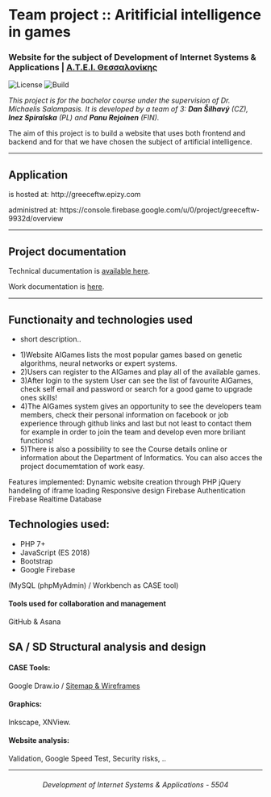 <h1 id="AI-Algorithms-website">Team project :: Aritificial intelligence in games</h1>

<h3>Website for the subject of Development of Internet Systems & Applications | <a href="https://www.teithe.gr">Α.Τ.Ε.Ι. Θεσσαλονίκης</a></h3>

<p><img src="https://poser.pugx.org/pugx/badge-poser/license?format=flat" alt="License" />
  <img src="https://img.shields.io/scrutinizer/build/g/filp/whoops.svg" alt="Build" /></p>

<p><em>This project is for the bachelor course under the supervision of Dr. Michaelis Salampasis. It is developed by a team of 3: <strong>Dan Šilhavý</strong> (CZ), <strong>Inez Spiralska</strong> (PL) and <strong>Panu Rejoinen</strong> (FIN).</em> </p>

<p>The aim of this project is to build a website that uses both frontend and backend and for that we have chosen the subject of artificial intelligence.</p>

<hr />

<h2 id="applicationurl">Application</h2>

<p>is hosted at: http://greeceftw.epizy.com</p>
<p>administred at: https://console.firebase.google.com/u/0/project/greeceftw-9932d/overview</p>

<hr />

<h2 id="projectdocumentation">Project documentation</h2>

<p>Technical ducumentation is <a href="https://github.com/Mr-Socrates/AI-Algorithms-website-/wiki">available here</a>.</p>

<p>Work documentation is <a href="https://app.asana.com/0/880550799150518/board">here</a>.</p>

<hr/>

<h2 id="technologies">Functionaity and technologies used</h2>

+ short description..
<ul>
 <li>1)Website AIGames lists the most popular games based on genetic algorithms, neural networks or expert systems.</li>
 <li>2)Users can register to the AIGames and play all of the available games.</li>
 <li>3)After login to the system User can see the list of favourite AIGames, check self email and password or search for a good game to upgrade ones skills!</li>
 <li>4)The AIGames system gives an opportunity to see the developers team members, check their personal information on facebook or job experience through github links and last but not least to contact them for example in order to join the team and develop even more briliant functions!</li>
 <li>5)There is also a possibility to see the Course details online or information about the Department of Informatics. You can also acces the project documemtation of work easy. </li>
</ul>

Features implemented:
Dynamic website creation through PHP
jQuery handeling of iframe loading
Responsive design
Firebase Authentication
Firebase Realtime Database


<h2 id="technologies">Technologies used:</h2>

<ul>
  <li>PHP 7+</li>
  <li>JavaScript (ES 2018)</li>
  <li>Bootstrap</li>
  <li>Google Firebase</li>
</ul>

(MySQL (phpMyAdmin) / Workbench as CASE tool)

<h4>Tools used for collaboration and management</h4>
<p>GitHub & Asana</p>

<h2 id="technologies">SA / SD Structural analysis and design </h2>
<h4>CASE Tools:</h4>
<p>Google Draw.io / <a href="https://drive.google.com/drive/folders/1AskvlzZyw1It3XFNKYXUNZxpCpBsjj38?usp=sharing">Sitemap & Wireframes</a></p>

<h4>Graphics:</h4>
<p>Inkscape, XNView.</p>

<h4>Website analysis:</h4>
<p>Validation, Google Speed Test, Security risks, ..</p>

<hr/>
<p align="center">
    <h6 align="center"> Development of Internet Systems & Applications - 5504</h6>
    <br>
</p>
